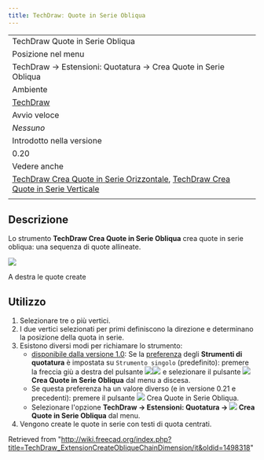 ```yaml
---
title: TechDrawː Quote in Serie Obliqua
---
```

|  |
| --- |
| TechDraw Quote in Serie Obliqua |
| Posizione nel menu |
| TechDraw → Estensioni: Quotatura → Crea Quote in Serie Obliqua |
| Ambiente |
| [TechDraw](/TechDraw_Workbench/it "TechDraw Workbench/it") |
| Avvio veloce |
| *Nessuno* |
| Introdotto nella versione |
| 0.20 |
| Vedere anche |
| [TechDraw Crea Quote in Serie Orizzontale](/TechDraw_ExtensionCreateHorizChainDimension/it "TechDraw ExtensionCreateHorizChainDimension/it"), [TechDraw Crea Quote in Serie Verticale](/TechDraw_ExtensionCreateVertChainDimension/it "TechDraw ExtensionCreateVertChainDimension/it") |
|  |

## Descrizione

Lo strumento **TechDraw Crea Quote in Serie Obliqua** crea quote in serie obliqua: una sequenza di quote allineate.

![](/images/TechDraw_ExtensionCreateObliqueChainDimensionExample.png)

A destra le quote create

## Utilizzo

1. Selezionare tre o più vertici.
2. I due vertici selezionati per primi definiscono la direzione e determinano la posizione della quota in serie.
3. Esistono diversi modi per richiamare lo strumento:
   * [disponibile dalla versione 1.0](/Release_notes_1.0/it "Release notes 1.0/it"): Se la [preferenza](/TechDraw_Preferences/it#Dimensions "TechDraw Preferences/it") degli **Strumenti di quotatura** è impostata su `Strumento singolo` (predefinito): premere la freccia giù a destra del pulsante ![](/images/TechDraw_Dimension.svg)![](/images/Toolbar_flyout_arrow.svg) e selezionare il pulsante **![](/images/TechDraw_ExtensionCreateObliqueChainDimension.svg) Crea Quote in Serie Obliqua** dal menu a discesa.
   * Se questa preferenza ha un valore diverso (e in versione 0.21 e precedenti): premere il pulsante ![](/images/TechDraw_ExtensionCreateObliqueChainDimension.svg) Crea Quote in Serie Obliqua.
   * Selezionare l'opzione **TechDraw → Estensioni: Quotatura → ![](/images/TechDraw_ExtensionCreateObliqueChainDimension.svg) Crea Quote in Serie Obliqua** dal menu.
4. Vengono create le quote in serie con testi di quota centrati.

Retrieved from "<http://wiki.freecad.org/index.php?title=TechDraw_ExtensionCreateObliqueChainDimension/it&oldid=1498318>"